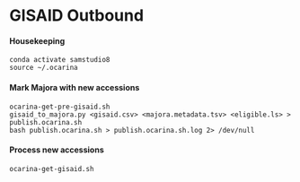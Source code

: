 # GISAID Outbound

#### Housekeeping

    conda activate samstudio8
    source ~/.ocarina

#### Mark Majora with new accessions

    ocarina-get-pre-gisaid.sh
    gisaid_to_majora.py <gisaid.csv> <majora.metadata.tsv> <eligible.ls> > publish.ocarina.sh
    bash publish.ocarina.sh > publish.ocarina.sh.log 2> /dev/null

#### Process new accessions

    ocarina-get-gisaid.sh
